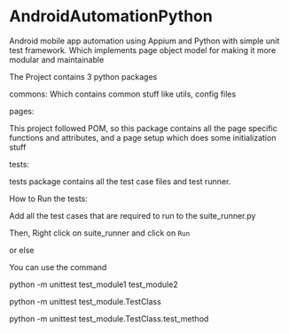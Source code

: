 # AndroidAutomationPython
Android mobile app automation using Appium and Python with simple unit test framework. 
Which implements page object model for making it more modular and maintainable


The Project contains 3 python packages

commons:
Which contains common stuff like utils, config files

pages:

This project followed POM, so this package contains all the page specific functions and attributes, 
and a page setup which does some initialization stuff

tests:

tests package contains all the test case files and test runner.

How to Run the tests:

Add all the test cases that are required to run to the suite_runner.py

Then, Right click on suite_runner and click on `Run`

or else

You can use the command 

python -m unittest test_module1 test_module2

python -m unittest test_module.TestClass

python -m unittest test_module.TestClass.test_method
